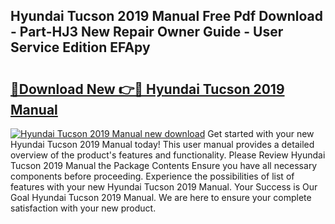 ## Hyundai Tucson 2019 Manual Free Pdf Download - Part-HJ3 New Repair Owner Guide - User Service Edition EFApy

# <h2><a href="http://cf16588.oget.top/?id=Hyundai+Tucson+2019+Manual">🔗Download New 👉🔴 Hyundai Tucson 2019 Manual</a></h2>

[![Hyundai Tucson 2019 Manual new download](https://i.imgur.com/5g1atiW.png)](http://cf16588.oget.top/?id=Hyundai+Tucson+2019+Manual)
Get started with your new Hyundai Tucson 2019 Manual today! This user manual provides a detailed overview of the product's features and functionality. Please Review Hyundai Tucson 2019 Manual the Package Contents Ensure you have all necessary components before proceeding. Experience the possibilities of list of features with your new Hyundai Tucson 2019 Manual. Your Success is Our Goal Hyundai Tucson 2019 Manual. We are here to ensure your complete satisfaction with your new product.
